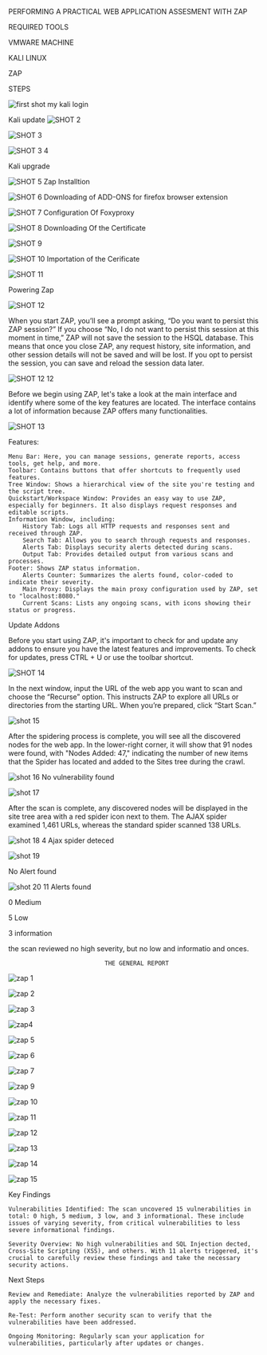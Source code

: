 
PERFORMING A PRACTICAL WEB APPLICATION ASSESMENT WITH ZAP

REQUIRED TOOLS

VMWARE MACHINE

KALI LINUX

ZAP

STEPS




![first shot](https://github.com/user-attachments/assets/47871252-ab6c-415d-98db-6b37edb6bbc1)
my kali login


Kali update
![SHOT 2](https://github.com/user-attachments/assets/4bdad937-0028-4468-90c2-4b597277361d)


![SHOT 3](https://github.com/user-attachments/assets/8a0d8496-1efe-470d-97c3-f3b1fba5908f)



![SHOT 3   4](https://github.com/user-attachments/assets/6ec8457a-58f8-4169-9bed-ebd8e8addcbb)

  Kali upgrade

![SHOT 5](https://github.com/user-attachments/assets/c8095383-baa3-410d-98dd-d5800bb6d3ec)
Zap Installtion


![SHOT 6](https://github.com/user-attachments/assets/41916daa-5363-4fe3-9d1f-32a4bc06c5cd)
Downloading of ADD-ONS for firefox browser extension


![SHOT 7](https://github.com/user-attachments/assets/a3a46608-ceb6-469c-917f-0eb650d82c47)
Configuration Of Foxyproxy


![SHOT 8](https://github.com/user-attachments/assets/4674ddbb-23cf-43b2-8f6a-2686d86dbecd)
Downloading Of the Certificate 


![SHOT 9](https://github.com/user-attachments/assets/28f8fe7b-d7fd-4243-8c7f-d034bc60c595)


![SHOT 10](https://github.com/user-attachments/assets/aadc630a-e5cb-4d1f-bf74-d7fdd259ea09)
Importation  of the Cerificate



![SHOT 11](https://github.com/user-attachments/assets/b474e0a7-ef2b-4287-a6c3-6a7f3bfc0c8c)

Powering Zap





![SHOT 12](https://github.com/user-attachments/assets/a6449c2e-3b9b-4956-a1cb-52eed1eeec46)

When you start ZAP, you’ll see a prompt asking, “Do you want to persist this ZAP session?” If you choose “No, I do not want to persist this session at this moment in time,” ZAP will not save the session to the HSQL database. This means that once you close ZAP, any request history, site information, and other session details will not be saved and will be lost. If you opt to persist the session, you can save and reload the session data later.



![SHOT 12   12](https://github.com/user-attachments/assets/37a9a20e-31cb-495f-95b1-b7b2af061aeb)

Before we begin using ZAP, let's take a look at the main interface and identify where some of the key features are located. The interface contains a lot of information because ZAP offers many functionalities.


![SHOT 13](https://github.com/user-attachments/assets/86bbe0f4-343f-4167-a484-3e9a7ce867b4)


Features:

    Menu Bar: Here, you can manage sessions, generate reports, access tools, get help, and more.
    Toolbar: Contains buttons that offer shortcuts to frequently used features.
    Tree Window: Shows a hierarchical view of the site you're testing and the script tree.
    Quickstart/Workspace Window: Provides an easy way to use ZAP, especially for beginners. It also displays request responses and editable scripts.
    Information Window, including:
        History Tab: Logs all HTTP requests and responses sent and received through ZAP.
        Search Tab: Allows you to search through requests and responses.
        Alerts Tab: Displays security alerts detected during scans.
        Output Tab: Provides detailed output from various scans and processes.
    Footer: Shows ZAP status information.
        Alerts Counter: Summarizes the alerts found, color-coded to indicate their severity.
        Main Proxy: Displays the main proxy configuration used by ZAP, set to "localhost:8080."
        Current Scans: Lists any ongoing scans, with icons showing their status or progress.

Update Addons

Before you start using ZAP, it's important to check for and update any addons to ensure you have the latest features and improvements. To check for updates, press CTRL + U or use the toolbar shortcut.




![SHOT 14](https://github.com/user-attachments/assets/b1b765c4-cceb-4eeb-af91-38fb74217347)

In the next window, input the URL of the web app you want to scan and choose the “Recurse” option. This instructs ZAP to explore all URLs or directories from the starting URL. When you’re prepared, click “Start Scan.”




![shot 15](https://github.com/user-attachments/assets/333857e4-d13e-41ec-a1db-b70bfbb3de29)


After the spidering process is complete, you will see all the discovered nodes for the web app. In the lower-right corner, it will show that 91 nodes were found, with "Nodes Added: 47," indicating the number of new items that the Spider has located and added to the Sites tree during the crawl.



![shot 16](https://github.com/user-attachments/assets/b1a776da-54e1-42cd-bae8-59cfa9ad8daa)
No vulnerability found



![shot 17](https://github.com/user-attachments/assets/0d12115a-d95b-416e-829b-4f6812941801)

After the scan is complete, any discovered nodes will be displayed in the site tree area with a red spider icon next to them. The AJAX spider examined 1,461 URLs, whereas the standard spider scanned 138 URLs.



![shot 18](https://github.com/user-attachments/assets/3415947f-3640-454c-9fbd-d33f1bacc0e1)
4 Ajax spider deteced


![shot 19](https://github.com/user-attachments/assets/99301f0d-ddc2-4ef9-8e46-b77efc483ff2)

 No Alert found



 ![shot 20](https://github.com/user-attachments/assets/2a8d5168-f505-4e4b-9a5b-c060208c5593)
11 Alerts found

0 Medium

5 Low

3 information

the scan reviewed no high severity, but no low and informatio and onces.



                               THE GENERAL REPORT





![zap 1](https://github.com/user-attachments/assets/77325eda-88c9-479d-8521-1d9336243273)


![zap 2](https://github.com/user-attachments/assets/5ad42c75-e59a-4dde-87bd-435f1d54cd90)

![zap 3](https://github.com/user-attachments/assets/c3840291-b5c9-47e2-863f-a7f00a5b9dd2)

![zap4](https://github.com/user-attachments/assets/ba549b14-c67c-468f-adb3-f2de043ee536)


![zap 5](https://github.com/user-attachments/assets/eea9dbbb-aa30-49c8-8185-c77490b85396)

![zap 6](https://github.com/user-attachments/assets/1fcdd3a5-2228-4cd4-8ffe-9cc5706de832)


![zap 7](https://github.com/user-attachments/assets/f4d7119d-0a29-4828-8b33-6158b44c21a4)



![zap 9](https://github.com/user-attachments/assets/beb12798-42ec-4b77-bd25-5d86cc6b377a)


![zap 10](https://github.com/user-attachments/assets/b6f90f63-adea-47aa-a354-582ff2c87df1)



![zap 11](https://github.com/user-attachments/assets/c7159d4d-d73e-4d83-bddf-cd19297a5d3e)


 
![zap 12](https://github.com/user-attachments/assets/1e0ef1d0-f7aa-417b-b2d8-5dcf12d66470)



![zap 13](https://github.com/user-attachments/assets/9be8e106-70ce-4764-9a02-0389e7ca27b0)


![zap 14](https://github.com/user-attachments/assets/44ecd577-91e7-403f-8626-590834f09e74)


![zap 15](https://github.com/user-attachments/assets/7bc0fe3d-a778-45d2-8a4f-05b0e1bd8d73)





Key Findings

    Vulnerabilities Identified: The scan uncovered 15 vulnerabilities in total: 0 high, 5 medium, 3 low, and 3 informational. These include issues of varying severity, from critical vulnerabilities to less severe informational findings.

    Severity Overview: No high vulnerabilities and SQL Injection dected, Cross-Site Scripting (XSS), and others. With 11 alerts triggered, it's crucial to carefully review these findings and take the necessary security actions.
Next Steps

    Review and Remediate: Analyze the vulnerabilities reported by ZAP and apply the necessary fixes.

    Re-Test: Perform another security scan to verify that the vulnerabilities have been addressed.

    Ongoing Monitoring: Regularly scan your application for vulnerabilities, particularly after updates or changes.












